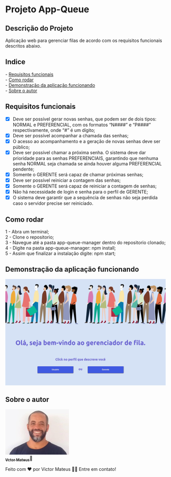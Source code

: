 # Projeto App-Queue

## Descrição do Projeto

<p>Aplicação web para gerenciar filas de acordo com os requisitos funcionais descritos abaixo.</p>


## Indice
<p>
 - <a href="##requesitos">Requisitos funcionais</a><br>
 - <a href="##rodar">Como rodar</a><br>
 - <a href="##demo">Demonstração da aplicação funcionando</a><br>
 - <a href="##autor">Sobre o autor</a><br>
</p>


## Requisitos funcionais
  - [x] Deve ser possível gerar novas senhas, que podem ser de dois tipos: NORMAL e PREFERENCIAL, com os formatos “N####” e “P####” respectivamente, onde “#” é um dígito;
  - [x] Deve ser possível acompanhar a chamada das senhas;
  - [x] O acesso ao acompanhamento e a geração de novas senhas deve ser público;
  - [x] Deve ser possível chamar a próxima senha. O sistema deve dar prioridade para as senhas PREFERENCIAIS, garantindo que nenhuma senha NORMAL seja chamada se ainda houver alguma PREFERENCIAL pendente;
  - [x] Somente o GERENTE será capaz de chamar próximas senhas;
  - [x] Deve ser possível reiniciar a contagem das senhas;
  - [x] Somente o GERENTE será capaz de reiniciar a contagem de senhas;
  - [x] Não há necessidade de login e senha para o perfil de GERENTE;
  - [x] O sistema deve garantir que a sequência de senhas não seja perdida caso o servidor precise ser reiniciado.

## Como rodar
<p>
  1 - Abra um terminal;<br>
  2 - Clone o repositorio;<br>
  3 - Navegue até a pasta app-queue-manager dentro do repositorio clonado;<br>
  4 - Digite na pasta app-queue-manager: npm install;<br>
  5 - Assim que finalizar a instalação digite: npm start;<br>
</p>

## Demonstração da aplicação funcionando

  <img alt="gif app" title="#gifApp" src="./app-queue-manager-work.gif" width="800px;" />

## Sobre o autor

<a href="https://www.linkedin.com/in/victor-mateus-ferreira/">
 <img style={border-radius: 50%} src="./Avatar.jpeg" width="200px;" alt=""/>
 <br>
 <sub><b>Vctor Mateus</b></sub></a>🚀</a><br>

<p>
Feito com ❤️ por Victor Mateus 👋🏽 Entre em contato!
</p>